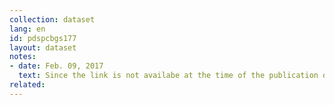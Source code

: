 ```yaml
---
collection: dataset
lang: en
id: pdspcbgs177
layout: dataset
notes: 
- date: Feb. 09, 2017
  text: Since the link is not availabe at the time of the publication of this dataset, the source is obtained from Iran Open Data archive.
related:
---
```

